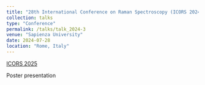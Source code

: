 ```yaml
---
title: "28th International Conference on Raman Spectroscopy (ICORS 2024)"
collection: talks
type: "Conference"
permalink: /talks/talk_2024-3
venue: "Sapienza University"
date: 2024-07-28
location: "Rome, Italy"
---
```


[ICORS 2025](https://icors2024.org/)

Poster presentation
